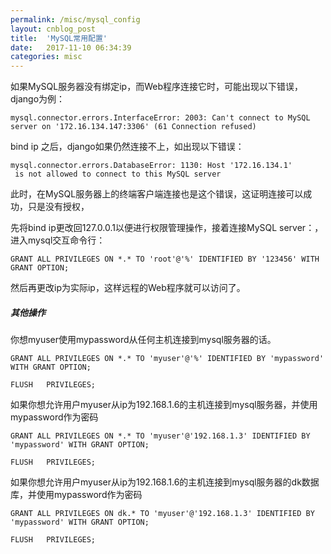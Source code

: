 ```yaml
---
permalink: /misc/mysql_config
layout: cnblog_post
title:  'MySQL常用配置'
date:   2017-11-10 06:34:39
categories: misc
---
```


如果MySQL服务器没有绑定ip，而Web程序连接它时，可能出现以下错误，django为例：

```
mysql.connector.errors.InterfaceError: 2003: Can't connect to MySQL server on '172.16.134.147:3306' (61 Connection refused)
```

bind ip 之后，django如果仍然连接不上，如出现以下错误：

```
mysql.connector.errors.DatabaseError: 1130: Host '172.16.134.1'
 is not allowed to connect to this MySQL server
```
此时，在MySQL服务器上的终端客户端连接也是这个错误，这证明连接可以成功，只是没有授权，

先将bind ip更改回127.0.0.1以便进行权限管理操作，接着连接MySQL server：，进入mysql交互命令行：

```
GRANT ALL PRIVILEGES ON *.* TO 'root'@'%' IDENTIFIED BY '123456' WITH GRANT OPTION;
```
然后再更改ip为实际ip，这样远程的Web程序就可以访问了。

##### 其他操作

你想myuser使用mypassword从任何主机连接到mysql服务器的话。

```
GRANT ALL PRIVILEGES ON *.* TO 'myuser'@'%' IDENTIFIED BY 'mypassword' WITH GRANT OPTION;

FLUSH   PRIVILEGES;
```

如果你想允许用户myuser从ip为192.168.1.6的主机连接到mysql服务器，并使用mypassword作为密码

```
GRANT ALL PRIVILEGES ON *.* TO 'myuser'@'192.168.1.3' IDENTIFIED BY 'mypassword' WITH GRANT OPTION;

FLUSH   PRIVILEGES;
```

如果你想允许用户myuser从ip为192.168.1.6的主机连接到mysql服务器的dk数据库，并使用mypassword作为密码

```
GRANT ALL PRIVILEGES ON dk.* TO 'myuser'@'192.168.1.3' IDENTIFIED BY 'mypassword' WITH GRANT OPTION;

FLUSH   PRIVILEGES;
```

